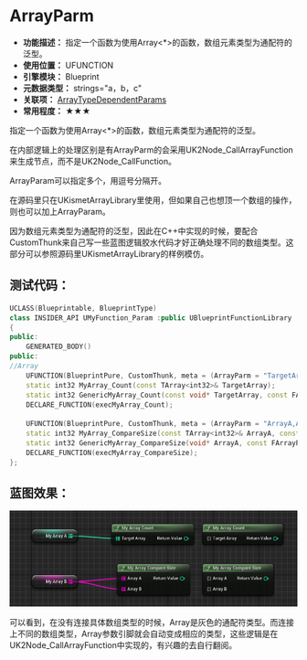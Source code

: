 ﻿# ArrayParm

- **功能描述：** 指定一个函数为使用Array<*>的函数，数组元素类型为通配符的泛型。
- **使用位置：** UFUNCTION
- **引擎模块：** Blueprint
- **元数据类型：** strings="a，b，c"
- **关联项：** [ArrayTypeDependentParams](#Meta_Blueprint_Param_ArrayTypeDependentParams)
- **常用程度：** ★★★

指定一个函数为使用Array<*>的函数，数组元素类型为通配符的泛型。

在内部逻辑上的处理区别是有ArrayParm的会采用UK2Node_CallArrayFunction来生成节点，而不是UK2Node_CallFunction。

ArrayParam可以指定多个，用逗号分隔开。

在源码里只在UKismetArrayLibrary里使用，但如果自己也想顶一个数组的操作，则也可以加上ArrayParam。

因为数组元素类型为通配符的泛型，因此在C++中实现的时候，要配合CustomThunk来自己写一些蓝图逻辑胶水代码才好正确处理不同的数组类型。这部分可以参照源码里UKismetArrayLibrary的样例模仿。

## 测试代码：

```cpp
UCLASS(Blueprintable, BlueprintType)
class INSIDER_API UMyFunction_Param :public UBlueprintFunctionLibrary
{
public:
	GENERATED_BODY()
public:
//Array
	UFUNCTION(BlueprintPure, CustomThunk, meta = (ArrayParm = "TargetArray"))
	static int32 MyArray_Count(const TArray<int32>& TargetArray);
	static int32 GenericMyArray_Count(const void* TargetArray, const FArrayProperty* ArrayProp);
	DECLARE_FUNCTION(execMyArray_Count);

	UFUNCTION(BlueprintPure, CustomThunk, meta = (ArrayParm = "ArrayA,ArrayB", ArrayTypeDependentParams = "ArrayB"))
	static int32 MyArray_CompareSize(const TArray<int32>& ArrayA, const TArray<int32>& ArrayB);
	static int32 GenericMyArray_CompareSize(void* ArrayA, const FArrayProperty* ArrayAProp, void* ArrayB, const FArrayProperty* ArrayBProp);
	DECLARE_FUNCTION(execMyArray_CompareSize);
};
```

## 蓝图效果：

![Untitled](Meta_Blueprint_Param_ArrayParm_Untitled.png)

可以看到，在没有连接具体数组类型的时候，Array是灰色的通配符类型。而连接上不同的数组类型，Array参数引脚就会自动变成相应的类型，这些逻辑是在UK2Node_CallArrayFunction中实现的，有兴趣的去自行翻阅。